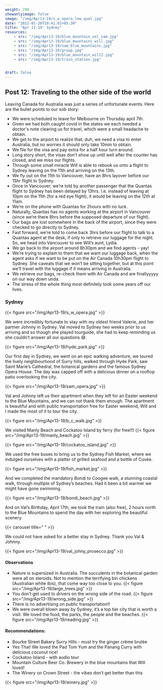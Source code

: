 ```yaml
---
weight: 299
showonlyimage: false
image: "/img/Apr13-19/s_w_opera_low_qual.jpg"
date: "2022-01-20T19:41:01+05:30"
title: "Apr 11-19: Sydney"
resources:
    - src: "/img/Apr13-19/blue_mountain_val_sam.jpg"
    - src: "/img/Apr13-19/blue_mountains_will.jpg"
    - src: "/img/Apr13-19/sam_blue_mountains.jpg"
    - src: "/img/Apr13-19/group.jpg"
    - src: "/img/Apr13-19/blue_mountain_will2.jpg"
    - src: "/img/Apr13-19/train_station.jpg"
    

draft: false
---
```


## Post 12: Traveling to the other side of the world 


Leaving Canada for Australia was just a series of unfortunate events. Here are the bullet points to our sob story: 

* We were scheduled to leave for Melbourne on Thursday april 7th.
* Given we had both caught covid in the states we each needed a doctor's note clearing us for travel, which were a small headache to obtain.
* We get to the airport to realize that, duh, we need a visa to enter Australia, but no worries it should only take 10min to obtain.
* We file for the visa and pay extra for a half hour turn around. 
* Long story short, the visas don’t show up until well after the counter has closed, and we miss our flights. 
* Through some small miracle Will is able to rebook us onto a flight to Sydney leaving on the 11th and arriving on the 13th. 
* We fly out on the 11th to Vancouver, have an 8hrs layover before our 15hr flight to Sydney.
* Once in Vancouver, we’re told by another passenger that the Quantas flight to Sydney has been delayed by 13hrs. I.e. instead of leaving at 10pm on the 11th (for a red eye flight), it would be leaving on the 12th at 11am. 
* We’re on the phone with Quantas for 2hours with no luck. 
* Naturally, Quantas has no agents working at the airport in Vancouver (since we’re there 8hrs before the supposed departure of our flight). 
* Our bags are lost somewhere in the back of the airport, since they were checked to go directly to Sydney. 
* Fast forward, we’re told to come back 3hrs before our flight to talk to a Quantas agent at the desk, if only to retrieve our luggage for the night. So, we head into Vancouver to see Will’s aunt, Lydia.
* We go back to the airport around 8h30pm and we find agents - yay! 
* We’re trying to explain to them that we want our luggage back, when the agent asks if we want to be put on the Air Canada 10h30pm flight to Sydney. She caveats that we won’t be sitting together, but at this point we’ll travel with the luggage if it means arriving in Australia. 
* We retrieve our bags, re-check them with Air Canada and are finallyyyyy on our way down unda. 
* The stress of the whole thing most definitely took some years off our lives. 

### Sydney
{{< figure src="/img/Apr13-19/s_w_opera.jpg" >}} 
&nbsp;

We were incredibly fortunate to stay with my oldest friend Valerie, and her partner Johnny in Sydney. Val moved to Sydney two weeks prior to us arriving and so though she played tourguide, she had to keep reminding us she couldn’t answer all our questions 😅.

{{< figure src="/img/Apr13-19/hyde_park.jpg" >}} 
&nbsp;

Our first day in Sydney, we went on an epic walking adventure, we toured the lively neighbourhood of Surry hills, walked through Hyde Park, saw Saint Marie’s Cathedral, the botanical gardens and the famous Sydney Opera House. The day was capped off with a delicious dinner on a rooftop patio overlooking the city. 

{{< figure src="/img/Apr13-19/sam_opera.jpg" >}} 
&nbsp;

Val and Johnny left us their apartment when they left for an Easter weekend to the Blue Mountains, and we can not thank them enough. The apartment is beautiful and with public transportation free for Easter weekend, Will and I made the most of it to tour the city. 

{{< figure src="/img/Apr13-19/b_c_walk.jpg" >}} 
&nbsp;

We visited Manly Beach and Cockatoo Island by ferry (for free!!) 
{{< figure src="/img/Apr13-19/manly_beach.jpg" >}} 
&nbsp;

{{< figure src="/img/Apr13-19/cockatoo_island.jpg" >}} 
&nbsp;

We used the free buses to bring us to the Sydney Fish Market, where we indulged ourselves with a platter of grilled seafood and a bottle of Cuvée. 

{{< figure src="/img/Apr13-19/fish_market.jpg" >}} 
&nbsp;

And we completed the mandatory Bondi to Coogee walk, a stunning coastal walk, through multiple of Sydney’s beaches. Had it been a bit warmer we might have gone swimming. 

{{< figure src="/img/Apr13-19/bondi_beach.jpg" >}} 
&nbsp;

And on Val’s Birthday, April 17th, we took the train (also free), 2 hours north to the Blue Mountains to spend the day with her exploring the beautiful scenery. 

{{< carousel title=" " >}}
&nbsp;

We could not have asked for a better stay in Sydney. Thank you Val & Johnny. 

{{< figure src="/img/Apr13-19/val_johny_prosecco.jpg" >}} 
&nbsp;

#### Observations
* Nature is supersized in Australia. The succulents in the botanical garden were all on steroids. Not to mention the terrifying bin chickens (Australian white ibis), that come way too close to you. 
{{< figure src="/img/Apr13-19/large_trees.jpg" >}} 
&nbsp;
* You don’t get used to drivers on the wrong side of the road. 
{{< figure src="/img/Apr13-19/wrong_side.jpg" >}} 
&nbsp;
* There is no advertising on public transportation!! 
* We were overall blown away by Sydney, it’s a top tier city that is worth a visit. We loved the food, the parks, the people and the beaches. 
{{< figure src="/img/Apr13-19/reading.jpg" >}} 
&nbsp;


#### Recommendations: 
* Bourke Street Bakery Surry Hills - must try the ginger crême brulée 
* Yes Thai! We loved the Pad Tom Yum and the Panang Curry with delicious coconut rice!
* Cockatoo Island - with audio tour
* Mountain Culture Beer Co. Brewery in the blue mountains that Will loved!
* The Winery on Crown Street - the vibes don’t get better than this

{{< figure src="/img/Apr13-19/winery.jpg" >}} 
&nbsp;














